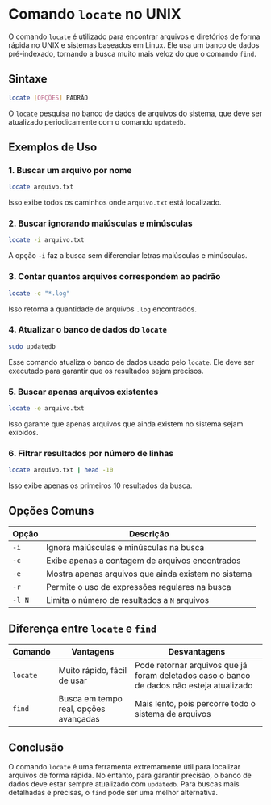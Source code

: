 # Comando `locate` no UNIX

O comando `locate` é utilizado para encontrar arquivos e diretórios de forma rápida no UNIX e sistemas baseados em Linux. Ele usa um banco de dados pré-indexado, tornando a busca muito mais veloz do que o comando `find`.

## Sintaxe

```sh
locate [OPÇÕES] PADRÃO
```

O `locate` pesquisa no banco de dados de arquivos do sistema, que deve ser atualizado periodicamente com o comando `updatedb`.

## Exemplos de Uso

### 1. Buscar um arquivo por nome
```sh
locate arquivo.txt
```
Isso exibe todos os caminhos onde `arquivo.txt` está localizado.

### 2. Buscar ignorando maiúsculas e minúsculas
```sh
locate -i arquivo.txt
```
A opção `-i` faz a busca sem diferenciar letras maiúsculas e minúsculas.

### 3. Contar quantos arquivos correspondem ao padrão
```sh
locate -c "*.log"
```
Isso retorna a quantidade de arquivos `.log` encontrados.

### 4. Atualizar o banco de dados do `locate`
```sh
sudo updatedb
```
Esse comando atualiza o banco de dados usado pelo `locate`. Ele deve ser executado para garantir que os resultados sejam precisos.

### 5. Buscar apenas arquivos existentes
```sh
locate -e arquivo.txt
```
Isso garante que apenas arquivos que ainda existem no sistema sejam exibidos.

### 6. Filtrar resultados por número de linhas
```sh
locate arquivo.txt | head -10
```
Isso exibe apenas os primeiros 10 resultados da busca.

## Opções Comuns

| Opção  | Descrição |
|--------|-----------|
| `-i`   | Ignora maiúsculas e minúsculas na busca |
| `-c`   | Exibe apenas a contagem de arquivos encontrados |
| `-e`   | Mostra apenas arquivos que ainda existem no sistema |
| `-r`   | Permite o uso de expressões regulares na busca |
| `-l N` | Limita o número de resultados a `N` arquivos |

## Diferença entre `locate` e `find`

| Comando  | Vantagens | Desvantagens |
|----------|-----------|--------------|
| `locate` | Muito rápido, fácil de usar | Pode retornar arquivos que já foram deletados caso o banco de dados não esteja atualizado |
| `find`   | Busca em tempo real, opções avançadas | Mais lento, pois percorre todo o sistema de arquivos |

## Conclusão

O comando `locate` é uma ferramenta extremamente útil para localizar arquivos de forma rápida. No entanto, para garantir precisão, o banco de dados deve estar sempre atualizado com `updatedb`. Para buscas mais detalhadas e precisas, o `find` pode ser uma melhor alternativa.

